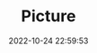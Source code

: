 ---
weight: 1
images:
- /images/edited/133.jpeg
title: Picture
date: 2022-10-24 22:59:53
tags:
- luminar
- work
---